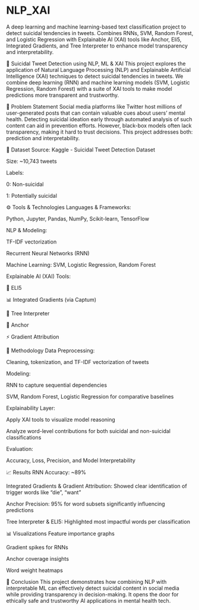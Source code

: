 # NLP_XAI
A deep learning and machine learning-based text classification project to detect suicidal tendencies in tweets. Combines RNNs, SVM, Random Forest, and Logistic Regression with Explainable AI (XAI) tools like Anchor, Eli5, Integrated Gradients, and Tree Interpreter to enhance model transparency and interpretability.


🧠 Suicidal Tweet Detection using NLP, ML & XAI
This project explores the application of Natural Language Processing (NLP) and Explainable Artificial Intelligence (XAI) techniques to detect suicidal tendencies in tweets. We combine deep learning (RNN) and machine learning models (SVM, Logistic Regression, Random Forest) with a suite of XAI tools to make model predictions more transparent and trustworthy.

📌 Problem Statement
Social media platforms like Twitter host millions of user-generated posts that can contain valuable cues about users’ mental health. Detecting suicidal ideation early through automated analysis of such content can aid in prevention efforts. However, black-box models often lack transparency, making it hard to trust decisions. This project addresses both: prediction and interpretability.

📂 Dataset
Source: Kaggle - Suicidal Tweet Detection Dataset

Size: ~10,743 tweets

Labels:

0: Non-suicidal

1: Potentially suicidal

⚙️ Tools & Technologies
Languages & Frameworks:

Python, Jupyter, Pandas, NumPy, Scikit-learn, TensorFlow

NLP & Modeling:

TF-IDF vectorization

Recurrent Neural Networks (RNN)

Machine Learning: SVM, Logistic Regression, Random Forest

Explainable AI (XAI) Tools:

🧠 ELI5

📊 Integrated Gradients (via Captum)

🌲 Tree Interpreter

🎯 Anchor

⚡ Gradient Attribution

🚀 Methodology
Data Preprocessing:

Cleaning, tokenization, and TF-IDF vectorization of tweets

Modeling:

RNN to capture sequential dependencies

SVM, Random Forest, Logistic Regression for comparative baselines

Explainability Layer:

Apply XAI tools to visualize model reasoning

Analyze word-level contributions for both suicidal and non-suicidal classifications

Evaluation:

Accuracy, Loss, Precision, and Model Interpretability

📈 Results
RNN Accuracy: ~89%

Integrated Gradients & Gradient Attribution: Showed clear identification of trigger words like “die”, “want”

Anchor Precision: 95% for word subsets significantly influencing predictions

Tree Interpreter & ELI5: Highlighted most impactful words per classification

📊 Visualizations
Feature importance graphs

Gradient spikes for RNNs

Anchor coverage insights

Word weight heatmaps


🎯 Conclusion
This project demonstrates how combining NLP with interpretable ML can effectively detect suicidal content in social media while providing transparency in decision-making. It opens the door for ethically safe and trustworthy AI applications in mental health tech.



